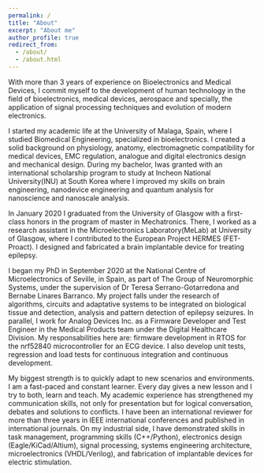 ```yaml
---
permalink: /
title: "About"
excerpt: "About me"
author_profile: true
redirect_from: 
  - /about/
  - /about.html
---
```


With more than 3 years of experience on Bioelectronics and Medical Devices, I commit myself to the development of human technology in the field of bioelectronics, medical devices, aerospace and specially, the application of signal processing techniques and evolution of modern electronics. 

I started my academic life at the University of Malaga, Spain, where I studied Biomedical Engineering, specialized in bioelectronics. I created a solid background on physiology, anatomy, electromagnetic compatibility for medical devices, EMC regulation, analogue and digital electronics design and mechanical design. During my bachelor, Iwas granted with an international scholarship program to study at Incheon National University(INU) at South Korea where I improved my skills on brain engineering, nanodevice engineering and quantum analysis for nanoscience and nanoscale analysis. 

In January 2020 I graduated from the University of Glasgow with a first-class honors in the program of master in Mechatronics. There, I worked as a research assistant in the Microelectronics Laboratory(MeLab) at University of Glasgow, where I contributed to the European Project HERMES (FET-Proact). I designed and fabricated a brain implantable device for treating epilepsy. 

I began my PhD in September 2020 at the National Centre of Microelectronics of Seville, in Spain, as part of The Group of Neuromorphic Systems, under the supervision of Dr Teresa Serrano-Gotarredona and Bernabe Linares Barranco. My project falls under the research of algorithms, circuits and adaptative systems to be integrated on biological tissue and detection, analysis and pattern detection of epilepsy seizures. In parallel, I work for Analog Devices Inc. as a Firmware Developer and Test Engineer in the Medical Products team under the Digital Healthcare Division. My responsabilities here are: firmware development in RTOS for the nrf52840 microcontroller for an ECG device. I also develop unit tests, regression and load tests for continuous integration and continuous development. 

My biggest strength is to quickly adapt to new scenarios and environments. I am a fast-paced and constant learner. Every day gives a new lesson and I try to both, learn and teach. My academic experience has strengthened my communication skills, not only for presentation but for logical conversation, debates and solutions to conflicts. I have been an international reviewer for more than three years in IEEE international conferences and published in international journals. On my industrial side, I have demonstrated skills in task management, programming skills (C++/Python), electronics design (Eagle/KiCad/Altium), signal processing, systems engineering architecture, microelectronics (VHDL/Verilog), and fabrication of implantable devices for electric stimulation.